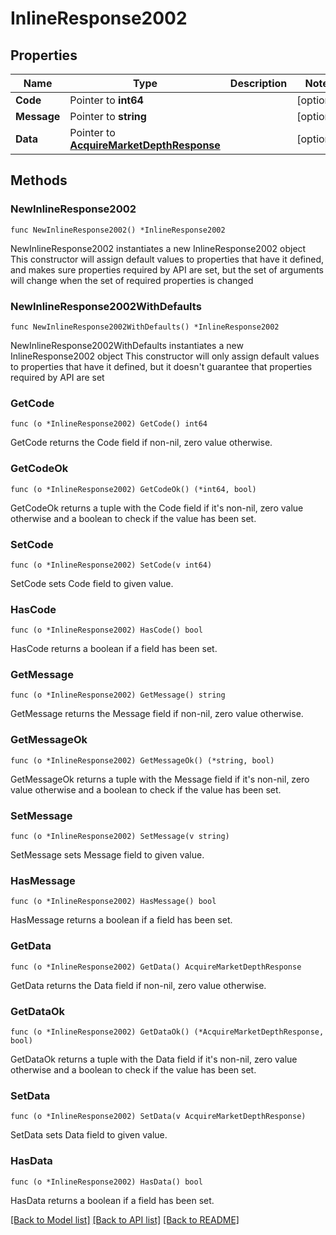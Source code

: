 # InlineResponse2002

## Properties

Name | Type | Description | Notes
------------ | ------------- | ------------- | -------------
**Code** | Pointer to **int64** |  | [optional] 
**Message** | Pointer to **string** |  | [optional] 
**Data** | Pointer to [**AcquireMarketDepthResponse**](AcquireMarketDepthResponse.md) |  | [optional] 

## Methods

### NewInlineResponse2002

`func NewInlineResponse2002() *InlineResponse2002`

NewInlineResponse2002 instantiates a new InlineResponse2002 object
This constructor will assign default values to properties that have it defined,
and makes sure properties required by API are set, but the set of arguments
will change when the set of required properties is changed

### NewInlineResponse2002WithDefaults

`func NewInlineResponse2002WithDefaults() *InlineResponse2002`

NewInlineResponse2002WithDefaults instantiates a new InlineResponse2002 object
This constructor will only assign default values to properties that have it defined,
but it doesn't guarantee that properties required by API are set

### GetCode

`func (o *InlineResponse2002) GetCode() int64`

GetCode returns the Code field if non-nil, zero value otherwise.

### GetCodeOk

`func (o *InlineResponse2002) GetCodeOk() (*int64, bool)`

GetCodeOk returns a tuple with the Code field if it's non-nil, zero value otherwise
and a boolean to check if the value has been set.

### SetCode

`func (o *InlineResponse2002) SetCode(v int64)`

SetCode sets Code field to given value.

### HasCode

`func (o *InlineResponse2002) HasCode() bool`

HasCode returns a boolean if a field has been set.

### GetMessage

`func (o *InlineResponse2002) GetMessage() string`

GetMessage returns the Message field if non-nil, zero value otherwise.

### GetMessageOk

`func (o *InlineResponse2002) GetMessageOk() (*string, bool)`

GetMessageOk returns a tuple with the Message field if it's non-nil, zero value otherwise
and a boolean to check if the value has been set.

### SetMessage

`func (o *InlineResponse2002) SetMessage(v string)`

SetMessage sets Message field to given value.

### HasMessage

`func (o *InlineResponse2002) HasMessage() bool`

HasMessage returns a boolean if a field has been set.

### GetData

`func (o *InlineResponse2002) GetData() AcquireMarketDepthResponse`

GetData returns the Data field if non-nil, zero value otherwise.

### GetDataOk

`func (o *InlineResponse2002) GetDataOk() (*AcquireMarketDepthResponse, bool)`

GetDataOk returns a tuple with the Data field if it's non-nil, zero value otherwise
and a boolean to check if the value has been set.

### SetData

`func (o *InlineResponse2002) SetData(v AcquireMarketDepthResponse)`

SetData sets Data field to given value.

### HasData

`func (o *InlineResponse2002) HasData() bool`

HasData returns a boolean if a field has been set.


[[Back to Model list]](../README.md#documentation-for-models) [[Back to API list]](../README.md#documentation-for-api-endpoints) [[Back to README]](../README.md)


